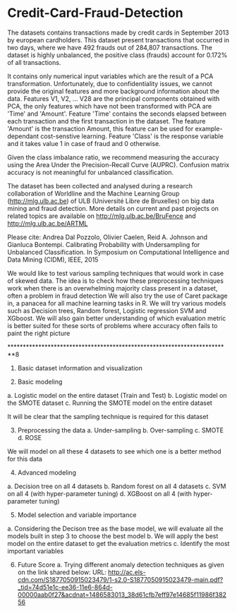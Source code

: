 # Credit-Card-Fraud-Detection

The datasets contains transactions made by credit cards in September 2013 by european cardholders. This dataset present transactions that occurred in two days, where we have 492 frauds out of 284,807 transactions. The dataset is highly unbalanced, the positive class (frauds) account for 0.172% of all transactions.

It contains only numerical input variables which are the result of a PCA transformation. Unfortunately, due to confidentiality issues, we cannot provide the original features and more background information about the data. Features V1, V2, ... V28 are the principal components obtained with PCA, the only features which have not been transformed with PCA are 'Time' and 'Amount'. Feature 'Time' contains the seconds elapsed between each transaction and the first transaction in the dataset. The feature 'Amount' is the transaction Amount, this feature can be used for example-dependant cost-senstive learning. Feature 'Class' is the response variable and it takes value 1 in case of fraud and 0 otherwise.

Given the class imbalance ratio, we recommend measuring the accuracy using the Area Under the Precision-Recall Curve (AUPRC). Confusion matrix accuracy is not meaningful for unbalanced classification.

The dataset has been collected and analysed during a research collaboration of Worldline and the Machine Learning Group (http://mlg.ulb.ac.be) of ULB (Université Libre de Bruxelles) on big data mining and fraud detection. More details on current and past projects on related topics are available on http://mlg.ulb.ac.be/BruFence and http://mlg.ulb.ac.be/ARTML

Please cite: Andrea Dal Pozzolo, Olivier Caelen, Reid A. Johnson and Gianluca Bontempi. Calibrating Probability with Undersampling for Unbalanced Classification. In Symposium on Computational Intelligence and Data Mining (CIDM), IEEE, 2015

We would like to test various sampling techniques that would work in case of skewed data. The idea is to check how these preprocessing techniques work when there is an overwhelming majority class present in a dataset, often a problem in fraud detection We will also try the use of Caret package in, a panacea for all machine learning tasks in R. We will try various models such as Decision trees, Random forest, Logistic regression SVM and XGboost. We will also gain better understanding of which evaluation metric is better suited for these sorts of problems where accuracy often fails to paint the right picture



************************************************************************8

1)	Basic dataset information and visualization

2)	Basic modeling

a.	Logistic model on the entire dataset (Train and Test)
b.	Logistic model on the SMOTE dataset
c.	Running the SMOTE model on the entire dataset

It will be clear that the sampling technique is required for this dataset

3)	Preprocessing the data
a.	Under-sampling
b.	Over-sampling
c.	SMOTE
d.	ROSE

We will model on all these 4 datasets to see which one is a better method for this data

4)	Advanced modeling

a.	Decision tree on all 4 datasets
b.	Random forest on all 4 datasets
c.	SVM on all 4 (with hyper-parameter tuning) 
d.	XGBoost on all 4 (with hyper-parameter tuning)

5)	Model selection and variable importance

a.	Considering the Decison tree as the base model, we will evaluate all the models built in step 3 to choose the best model
b.	We will apply the best model on the entire dataset to get the evaluation metrics
c.	Identify the most important variables

6)	Future Score
a.	Trying different anomaly detection techniques as given on the link shared below:
URL: http://ac.els-cdn.com/S1877050915023479/1-s2.0-S1877050915023479-main.pdf?_tid=74d51e1c-ee36-11e6-864d-00000aab0f27&acdnat=1486583013_38d61cfb7eff97e14685f11986f38256
